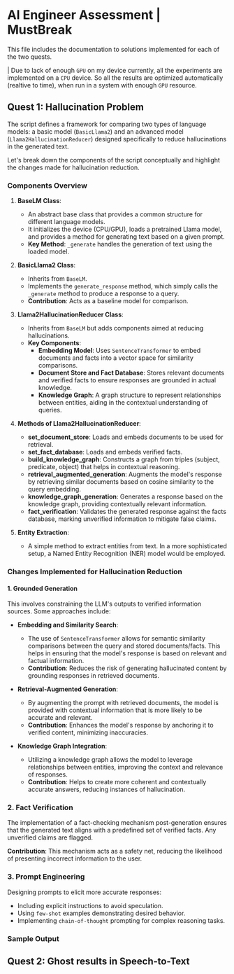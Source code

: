 # AI Engineer Assessment | MustBreak

This file includes the documentation to solutions implemented for each of the two quests.

| Due to lack of enough `GPU` on my device currently, all the experiments are implemented on a `CPU` device. So all the results are optimized automatically (realtive to time), when run in a system with enough `GPU` resource.


## Quest 1: Hallucination Problem

The script defines a framework for comparing two types of language models: a basic model (`BasicLlama2`) and an advanced model (`Llama2HallucinationReducer`) designed specifically to reduce hallucinations in the generated text.

Let's break down the components of the script conceptually and highlight the changes made for hallucination reduction.

### Components Overview

1. **BaseLM Class**:
   - An abstract base class that provides a common structure for different language models.
   - It initializes the device (CPU/GPU), loads a pretrained Llama model, and provides a method for generating text based on a given prompt.
   - **Key Method**: `_generate` handles the generation of text using the loaded model.

2. **BasicLlama2 Class**:
   - Inherits from `BaseLM`.
   - Implements the `generate_response` method, which simply calls the `_generate` method to produce a response to a query.
   - **Contribution**: Acts as a baseline model for comparison.

3. **Llama2HallucinationReducer Class**:
   - Inherits from `BaseLM` but adds components aimed at reducing hallucinations.
   - **Key Components**:
     - **Embedding Model**: Uses `SentenceTransformer` to embed documents and facts into a vector space for similarity comparisons.
     - **Document Store and Fact Database**: Stores relevant documents and verified facts to ensure responses are grounded in actual knowledge.
     - **Knowledge Graph**: A graph structure to represent relationships between entities, aiding in the contextual understanding of queries.

4. **Methods of Llama2HallucinationReducer**:
   - **set_document_store**: Loads and embeds documents to be used for retrieval.
   - **set_fact_database**: Loads and embeds verified facts.
   - **build_knowledge_graph**: Constructs a graph from triples (subject, predicate, object) that helps in contextual reasoning.
   - **retrieval_augmented_generation**: Augments the model's response by retrieving similar documents based on cosine similarity to the query embedding.
   - **knowledge_graph_generation**: Generates a response based on the knowledge graph, providing contextually relevant information.
   - **fact_verification**: Validates the generated response against the facts database, marking unverified information to mitigate false claims.

5. **Entity Extraction**:
   - A simple method to extract entities from text. In a more sophisticated setup, a Named Entity Recognition (NER) model would be employed.


### Changes Implemented for Hallucination Reduction

#### 1. Grounded Generation

This involves constraining the LLM's outputs to verified information sources. Some approaches include:

- **Embedding and Similarity Search**:
   - The use of `SentenceTransformer` allows for semantic similarity comparisons between the query and stored documents/facts. This helps in ensuring that the model's response is based on relevant and factual information.
   - **Contribution**: Reduces the risk of generating hallucinated content by grounding responses in retrieved documents.

- **Retrieval-Augmented Generation**:
   - By augmenting the prompt with retrieved documents, the model is provided with contextual information that is more likely to be accurate and relevant.
   - **Contribution**: Enhances the model's response by anchoring it to verified content, minimizing inaccuracies.

- **Knowledge Graph Integration**:
   - Utilizing a knowledge graph allows the model to leverage relationships between entities, improving the context and relevance of responses.
   - **Contribution**: Helps to create more coherent and contextually accurate answers, reducing instances of hallucination.

### 2. Fact Verification
The implementation of a fact-checking mechanism post-generation ensures that the generated text aligns with a predefined set of verified facts. Any unverified claims are flagged.

**Contribution**: This mechanism acts as a safety net, reducing the likelihood of presenting incorrect information to the user.

### 3. Prompt Engineering
Designing prompts to elicit more accurate responses:

- Including explicit instructions to avoid speculation.
- Using `few-shot` examples demonstrating desired behavior.
- Implementing `chain-of-thought` prompting for complex reasoning tasks.


### Sample Output

[](./artificats/llm/1.png)
[](./artificats/llm/2.png)
[](./artificats/llm/3.png)


## Quest 2:  Ghost results in Speech-to-Text
